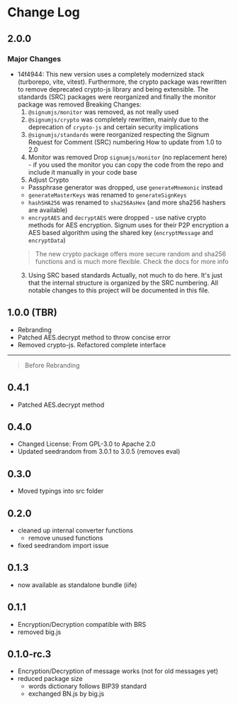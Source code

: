 # Change Log

## 2.0.0

### Major Changes

- 14f4944: This new version uses a completely modernized stack (turborepo, vite, vitest). Furthermore, the crypto package was rewritten to remove deprecated crypto-js library and being extensible. The standards (SRC) packages were reorganized and finally the monitor package was removed
  Breaking Changes:
  1. `@signumjs/monitor` was removed, as not really used
  2. `@signumjs/crypto` was completely rewritten, mainly due to the deprecation of `crypto-js` and certain security implications
  3. `@signumjs/standards` were reorganized respecting the Signum Request for Comment (SRC) numbering
  How to update from 1.0 to 2.0
  1. Monitor was removed
  Drop `signumjs/monitor` (no replacement here) - if you used the monitor you can copy the code from the repo and include it manually in your code base
  2. Adjust Crypto
  - Passphrase generator was dropped, use `generateMnemonic` instead
  - `generateMasterKeys` was renamed to `generateSignKeys`
  - `hashSHA256` was renamed to `sha256AsHex` (and more sha256 hashers are available)
  - `encryptAES` and `decryptAES` were dropped - use native crypto methods for AES encryption. Signum uses for their P2P encryption a AES based algorithm using the shared key (`encryptMessage` and `encryptData`)
  > The new crypto package offers more secure random and sha256 functions and is much more flexible. Check the docs for more info
  3. Using SRC based standards
  Actually, not much to do here. It's just that the internal structure is organized by the SRC numbering.
  All notable changes to this project will be documented in this file.

## 1.0.0 (TBR)

- Rebranding
- Patched AES.decrypt method to throw concise error
- Removed crypto-js. Refactored complete interface

---

> Before Rebranding

## 0.4.1

- Patched AES.decrypt method

## 0.4.0

- Changed License: From GPL-3.0 to Apache 2.0
- Updated seedrandom from 3.0.1 to 3.0.5 (removes eval)

## 0.3.0

- Moved typings into src folder

## 0.2.0

- cleaned up internal converter functions
  - remove unused functions
- fixed seedrandom import issue

## 0.1.3

- now available as standalone bundle (iife)

## 0.1.1

- Encryption/Decryption compatible with BRS
- removed big.js

## 0.1.0-rc.3

- Encryption/Decryption of message works (not for old messages yet)
- reduced package size
  - words dictionary follows BIP39 standard
  - exchanged BN.js by big.js
